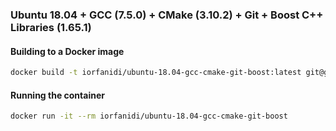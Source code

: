 ### Ubuntu 18.04 + GCC (7.5.0) + CMake (3.10.2) + Git + Boost C++ Libraries (1.65.1)

#### Building to a Docker image
```sh
docker build -t iorfanidi/ubuntu-18.04-gcc-cmake-git-boost:latest git@github.com:IvanOrfanidi/iorfanidi-ubuntu-18.04-gcc-cmake-git-boost.git
```

#### Running the container
```sh
docker run -it --rm iorfanidi/ubuntu-18.04-gcc-cmake-git-boost
```
